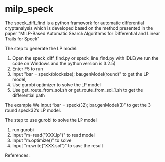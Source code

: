 # milp_speck

The speck_diff_find is a python framework for automatic differential cryptanalysis which is developed based on the method presented in the paper "MILP-Based Automatic Search Algorithms for Differential and Linear Trails for Speck"

The step to generate the LP model:
1) Open the speck_diff_find.py or speck_line_find.py with IDLE(we run the code on Windows and the python version is 3.2.5)
2) Enter F5 to run 
3) Input "bar = speck(blocksize); bar.genModel(round)" to get the LP model,
4) Use gurobi optimizer to solve the LP model
5) Use get_route_from_sol.sh or get_route_from_sol_1.sh to get the differential path

The example
We input “bar = speck(32); bar.genModel(3)” to get the 3 round speck32’s LP model.

The step to use gurobi to solve the LP model
1) run gurobi
2) Input "m=read("XXX.lp")" to read model
3) Input "m.optimize()" to solve
4) Input "m.write(“XXX.sol”)" to save the result 



References:
